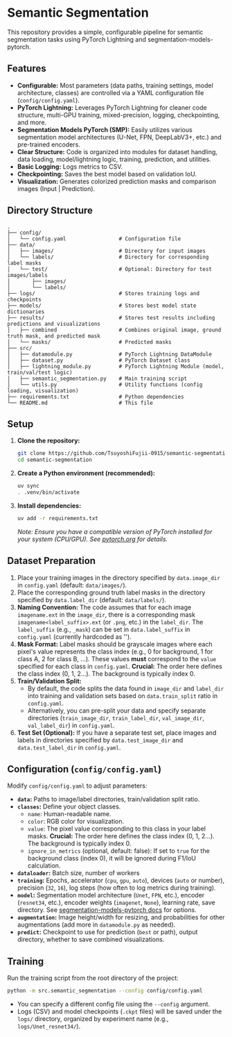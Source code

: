 # Semantic Segmentation

This repository provides a simple, configurable pipeline for semantic segmentation tasks using PyTorch Lightning and segmentation-models-pytorch.

## Features

- **Configurable:** Most parameters (data paths, training settings, model architecture, classes) are controlled via a YAML configuration file (`config/config.yaml`).
- **PyTorch Lightning:** Leverages PyTorch Lightning for cleaner code structure, multi-GPU training, mixed-precision, logging, checkpointing, and more.
- **Segmentation Models PyTorch (SMP):** Easily utilizes various segmentation model architectures (U-Net, FPN, DeepLabV3+, etc.) and pre-trained encoders.
- **Clear Structure:** Code is organized into modules for dataset handling, data loading, model/lightning logic, training, prediction, and utilities.
- **Basic Logging:** Logs metrics to CSV.
- **Checkpointing:** Saves the best model based on validation IoU.
- **Visualization:** Generates colorized prediction masks and comparison images (Input | Prediction).

## Directory Structure

```
.
├── config/
│   └── config.yaml                 # Configuration file
├── data/
│   ├── images/                     # Directory for input images
│   └── labels/                     # Directory for corresponding label masks
│   └── test/                       # Optional: Directory for test images/labels
│       ├── images/
│       └── labels/
├── logs/                           # Stores training logs and checkpoints
├── models/                         # Stores best model state dictionaries
├── results/                        # Stores test results including predictions and visualizations
│   ├── combined                    # Combines original image, ground truth mask, and predicted mask
│   └── masks/                      # Predicted masks
├── src/
│   ├── datamodule.py               # PyTorch Lightning DataModule
│   ├── dataset.py                  # PyTorch Dataset class
│   ├── lightning_module.py         # PyTorch Lightning Module (model, train/val/test logic)
│   ├── semantic_segmentation.py    # Main training script
│   └── utils.py                    # Utility functions (config loading, visualization)
├── requirements.txt                # Python dependencies
└── README.md                       # This file
```

## Setup

1.  **Clone the repository:**

    ```bash
    git clone https://github.com/TsuyoshiFujii-0915/semantic-segmentation
    cd semantic-segmentation
    ```

2.  **Create a Python environment (recommended):**

    ```bash
    uv sync
    . .venv/bin/activate
    ```

3.  **Install dependencies:**

    ```bash
    uv add -r requirements.txt
    ```
    _Note: Ensure you have a compatible version of PyTorch installed for your system (CPU/GPU). See [pytorch.org](https://pytorch.org/) for details._

## Dataset Preparation

1.  Place your training images in the directory specified by `data.image_dir` in `config.yaml` (default: `data/images/`).
2.  Place the corresponding ground truth label masks in the directory specified by `data.label_dir` (default: `data/labels/`).
3.  **Naming Convention:** The code assumes that for each image `imagename.ext` in the `image_dir`, there is a corresponding mask `imagename<label_suffix>.ext` (or `.png`, etc.) in the `label_dir`. The `label_suffix` (e.g., `_mask`) can be set in `data.label_suffix` in `config.yaml` (currently hardcoded as '').
4.  **Mask Format:** Label masks should be grayscale images where each pixel's value represents the class index (e.g., 0 for background, 1 for class A, 2 for class B, ...). These values **must** correspond to the `value` specified for each class in `config.yaml`. **Crucial:** The order here defines the class index (0, 1, 2...). The background is typically index 0.
5.  **Train/Validation Split:**
    - By default, the code splits the data found in `image_dir` and `label_dir` into training and validation sets based on `data.train_split` ratio in `config.yaml`.
    - Alternatively, you can pre-split your data and specify separate directories (`train_image_dir`, `train_label_dir`, `val_image_dir`, `val_label_dir`) in `config.yaml`.
6.  **Test Set (Optional):** If you have a separate test set, place images and labels in directories specified by `data.test_image_dir` and `data.test_label_dir` in `config.yaml`.

## Configuration (`config/config.yaml`)

Modify `config/config.yaml` to adjust parameters:

- **`data`:** Paths to image/label directories, train/validation split ratio.
- **`classes`:** Define your object classes.
  - `name`: Human-readable name.
  - `color`: RGB color for visualization.
  - `value`: The pixel value corresponding to this class in your label masks. **Crucial:** The order here defines the class index (0, 1, 2...). The background is typically index 0.
  - `ignore_in_metrics` (optional, default: false): If set to `true` for the background class (index 0), it will be ignored during F1/IoU calculation.
- **`dataloader`:** Batch size, number of workers
- **`training`:** Epochs, accelerator (`cpu`, `gpu`, `auto`), devices (`auto` or number), precision (`32`, `16`), log steps (how often to log metrics during training).
- **`model`:** Segmentation model architecture (`Unet`, `FPN`, etc.), encoder (`resnet34`, etc.), encoder weights (`imagenet`, `None`), learning rate, save directory. See [segmentation-models-pytorch docs](https://github.com/qubvel/segmentation_models.pytorch) for options.
- **`augmentation`:** Image height/width for resizing, and probabilities for other augmentations (add more in `datamodule.py` as needed).
- **`predict`:** Checkpoint to use for prediction (`best` or path), output directory, whether to save combined visualizations.

## Training

Run the training script from the root directory of the project:

```bash
python -m src.semantic_segmentation --config config/config.yaml
```

- You can specify a different config file using the `--config` argument.
- Logs (CSV) and model checkpoints (`.ckpt` files) will be saved under the `logs/` directory, organized by experiment name (e.g., `logs/Unet_resnet34/`).